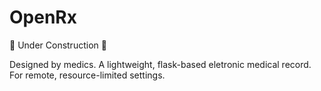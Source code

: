# OpenRx

🚧 Under Construction 🚧

Designed by medics.
A lightweight, flask-based eletronic medical record. 
For remote, resource-limited settings.


